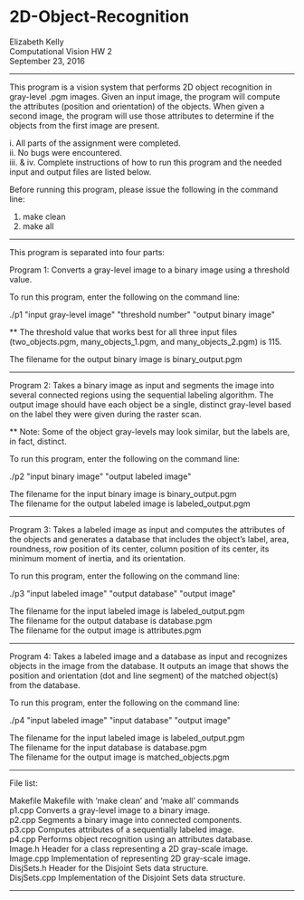 # 2D-Object-Recognition

Elizabeth Kelly		
Computational Vision HW 2		
September 23, 2016		


*************************************************************************
This program is a vision system that performs 2D object recognition in   
gray-level .pgm images. Given an input image, the program will compute  
the attributes (position and orientation) of the objects. When given a  
second image, the program will use those attributes to determine if the  
objects from the first image are present.				    

i. All parts of the assignment were completed. <br />
ii. No bugs were encountered. <br />
iii. & iv. Complete instructions of how to run this program and the 
needed input and output files are listed below. <br />

Before running this program, please issue the following in the command 
line:

1) make clean <br />
2) make all

*************************************************************************
This program is separated into four parts:

Program 1: Converts a gray-level image to a binary image using a 
threshold value.

To run this program, enter the following on the command line:<br />

./p1 "input gray-level image" "threshold number" "output binary image"<br />

** The threshold value that works best for all three input files
(two_objects.pgm, many_objects_1.pgm, and many_objects_2.pgm) is 115.

The filename for the output binary image is binary_output.pgm<br />

*************************************************************************
Program 2: Takes a binary image as input and segments the image into 
several connected regions using the sequential labeling algorithm. The
output image should have each object be a single, distinct gray-level 
based on the label they were given during the raster scan. 

** Note: Some of the object gray-levels may look similar, but the labels 
are, in fact, distinct.

To run this program, enter the following on the command line:<br />

./p2 "input binary image" "output labeled image"<br />

The filename for the input binary image is binary_output.pgm<br />
The filename for the output labeled image is labeled_output.pgm<br />

*************************************************************************
Program 3: Takes a labeled image as input and computes the attributes of
the objects and generates a database that includes the object’s label, 
area, roundness, row position of its center, column position of its
center, its minimum moment of inertia, and its orientation.

To run this program, enter the following on the command line:<br />

./p3 "input labeled image" "output database" "output image"<br />

The filename for the input labeled image is labeled_output.pgm<br />
The filename for the output database is database.pgm<br />
The filename for the output image is attributes.pgm<br />

*************************************************************************
Program 4: Takes a labeled image and a database as input and recognizes
objects in the image from the database. It outputs an image that shows
the position and orientation (dot and line segment) of the matched
object(s) from the database.

To run this program, enter the following on the command line:<br />

./p4 "input labeled image" "input database" "output image"<br />

The filename for the input labeled image is labeled_output.pgm<br />
The filename for the input database is database.pgm<br />
The filename for the output image is matched_objects.pgm<br />

*************************************************************************
File list:

Makefile	Makefile with ‘make clean’ and ‘make all’ commands <br />
p1.cpp		Converts a gray-level image to a binary image.<br />
p2.cpp		Segments a binary image into connected components.<br />
p3.cpp		Computes attributes of a sequentially labeled image.<br />
p4.cpp		Performs object recognition using an attributes database.<br />
Image.h		Header for a class representing a 2D gray-scale image.<br />
Image.cpp 	Implementation of representing 2D gray-scale image.<br />
DisjSets.h	Header for the Disjoint Sets data structure.<br />
DisjSets.cpp	Implementation of the Disjoint Sets data structure.<br />
*************************************************************************
